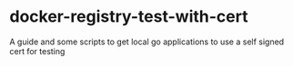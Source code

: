 # docker-registry-test-with-cert
A guide and some scripts to get local go applications to use a self signed cert for testing
